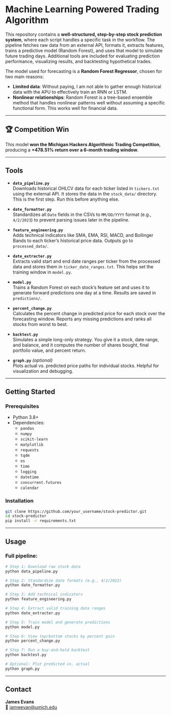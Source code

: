 # Machine Learning Powered Trading Algorithm

This repository contains a **well-structured, step-by-step stock prediction system**, where each script handles a specific task in the workflow. The pipeline fetches raw data from an external API, formats it, extracts features, trains a predictive model (Random Forest), and uses that model to simulate future trading days. Additional tools are included for evaluating prediction performance, visualizing results, and backtesting hypothetical trades.

The model used for forecasting is a **Random Forest Regressor**, chosen for two main reasons:

- **Limited data**: Without paying, I am not able to gather enough historical data with the APU to effectively train an RNN or LSTM.  
- **Nonlinear relationships**: Random Forest is a tree-based ensemble method that handles nonlinear patterns well without assuming a specific functional form. This works well for financial data.

---

## 🏆 Competition Win

This model **won the Michigan Hackers Algorithmic Trading Competition**, producing a **+478.51% return over a 6-month trading window**.

---

## Tools

- **`data_pipeline.py`**  
  Downloads historical OHLCV data for each ticker listed in `tickers.txt` using the external API. It stores the data in the `stock_data/` directory. This is the first step. Run this before anything else.

- **`date_formatter.py`**  
  Standardizes all `Date` fields in the CSVs to `MM/DD/YYYY` format (e.g., `4/2/2023`) to prevent parsing issues later in the pipeline.

- **`feature_engineering.py`**  
  Adds technical indicators like SMA, EMA, RSI, MACD, and Bollinger Bands to each ticker’s historical price data. Outputs go to `processed_data/`.

- **`date_extracter.py`**  
  Extracts valid start and end date ranges per ticker from the processed data and stores them in `ticker_date_ranges.txt`. This helps set the training window in `model.py`.

- **`model.py`**  
  Trains a Random Forest on each stock’s feature set and uses it to generate forward predictions one day at a time. Results are saved in `predictions/`.

- **`percent_change.py`**  
  Calculates the percent change in predicted price for each stock over the forecasting window. Reports any missing predictions and ranks all stocks from worst to best.

- **`backtest.py`**  
  Simulates a simple long-only strategy. You give it a stock, date range, and balance, and it computes the number of shares bought, final portfolio value, and percent return.

- **`graph.py`** *(optional)*  
  Plots actual vs. predicted price paths for individual stocks. Helpful for visualization and debugging.

---

## Getting Started

### Prerequisites

- Python 3.8+
- Dependencies:
  - `pandas`
  - `numpy`
  - `scikit-learn`
  - `matplotlib`
  - `requests`
  - `tqdm`
  - `os`
  - `time`
  - `logging`
  - `datetime`
  - `concurrent.futures`
  - `calendar`
  
### Installation

```bash
git clone https://github.com/your_username/stock-predictor.git
cd stock-predictor
pip install -r requirements.txt
```

---

## Usage

### Full pipeline:

```bash
# Step 1: Download raw stock data
python data_pipeline.py

# Step 2: Standardize date formats (e.g., 4/2/2023)
python date_formatter.py

# Step 3: Add technical indicators
python feature_engineering.py

# Step 4: Extract valid training date ranges
python date_extracter.py

# Step 5: Train model and generate predictions
python model.py

# Step 6: View top/bottom stocks by percent gain
python percent_change.py

# Step 7: Run a buy-and-hold backtest
python backtest.py

# Optional: Plot predicted vs. actual
python graph.py
```

---

## Contact

**James Evans**  
📧 jamwevan@umich.edu
